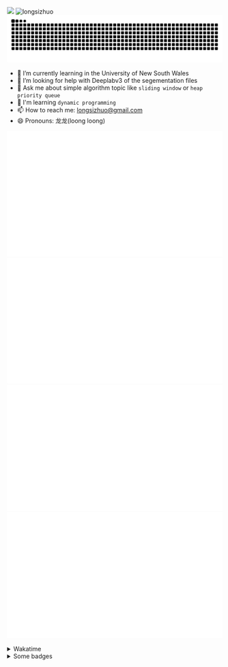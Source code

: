 <div aligin = "center">
<img src ="https://readme-typing-svg.demolab.com?font=Borel&size=40&duration=1000&repeat=false&pause=500&color=F7AD3F&center=true&vCenter=true&width=500&height=100&lines=Hi+there;I'm+Sizhuo+Long;Welcome+to+my+GitHub;You're the:">
</img>
  
<!--
[![Typing SVG](https://readme-typing-svg.demolab.com?font=Borel&size=40&duration=1000&pause=500&color=F7AD3F&center=true&vCenter=true&width=500&height=100&lines=Hi+there;I'm+Sizhuo+Long;Welcome+to+my+GitHub)](https://git.io/typing-svg)

![longsizhuo](https://count.getloli.com/get/@longsizhuo?theme=asoul)
-->

<img src="https://count.getloli.com/get/@longsizhuo?theme=rule34" alt="longsizhuo" width="500"/>

</div>
<picture>
  <source media="(prefers-color-scheme: dark)" srcset="https://raw.githubusercontent.com/longsizhuo/longsizhuo/output/github-contribution-grid-snake-dark.svg">
  <source media="(prefers-color-scheme: light)" srcset="https://raw.githubusercontent.com/longsizhuo/longsizhuo/output/github-contribution-grid-snake.svg">
  <img alt="github contribution grid snake animation" src="https://raw.githubusercontent.com/longsizhuo/longsizhuo/output/github-contribution-grid-snake.svg">
</picture>

- 🌱 I’m currently learning in the University of New South Wales
- 🤔 I’m looking for help with Deeplabv3 of the segementation files
- 💬 Ask me about simple algorithm topic like `sliding window` or `heap priority queue`
- 🔭 I'm learning `dynamic programming`
- 📫 How to reach me: longsizhuo@gmail.com
- 😄 Pronouns: 龙龙(loong loong)

![](https://raw.githubusercontent.com/longsizhuo/github-stats/master/generated/overview.svg#gh-dark-mode-only)
![](https://raw.githubusercontent.com/longsizhuo/github-stats/master/generated/overview.svg#gh-light-mode-only)
![](https://raw.githubusercontent.com/longsizhuo/github-stats/master/generated/languages.svg#gh-dark-mode-only)
![](https://raw.githubusercontent.com/longsizhuo/github-stats/master/generated/languages.svg#gh-light-mode-only)

<details>
<summary>Wakatime</summary>
  
<!--START_SECTION:waka-->
![Code Time](http://img.shields.io/badge/Code%20Time-12%20hrs%2014%20mins-blue)

![Profile Views](http://img.shields.io/badge/Profile%20Views-350-blue)

![Lines of code](https://img.shields.io/badge/From%20Hello%20World%20I%27ve%20Written-4.9%20million%20lines%20of%20code-blue)

**🐱 My GitHub Data** 

> 📦 2.3 MB Used in GitHub's Storage 
 > 
> 🏆 365 Contributions in the Year 2023
 > 
> 💼 Opted to Hire
 > 
> 📜 12 Public Repositories 
 > 
> 🔑 9 Private Repositories 
 > 
**I'm a Night 🦉** 

```text
🌞 Morning                4 commits           ░░░░░░░░░░░░░░░░░░░░░░░░░   01.44 % 
🌆 Daytime                49 commits          ████░░░░░░░░░░░░░░░░░░░░░   17.69 % 
🌃 Evening                97 commits          █████████░░░░░░░░░░░░░░░░   35.02 % 
🌙 Night                  127 commits         ███████████░░░░░░░░░░░░░░   45.85 % 
```
📅 **I'm Most Productive on Wednesday** 

```text
Monday                   46 commits          ████░░░░░░░░░░░░░░░░░░░░░   16.61 % 
Tuesday                  40 commits          ████░░░░░░░░░░░░░░░░░░░░░   14.44 % 
Wednesday                75 commits          ███████░░░░░░░░░░░░░░░░░░   27.08 % 
Thursday                 33 commits          ███░░░░░░░░░░░░░░░░░░░░░░   11.91 % 
Friday                   36 commits          ███░░░░░░░░░░░░░░░░░░░░░░   13.00 % 
Saturday                 12 commits          █░░░░░░░░░░░░░░░░░░░░░░░░   04.33 % 
Sunday                   35 commits          ███░░░░░░░░░░░░░░░░░░░░░░   12.64 % 
```


📊 **This Week I Spent My Time On** 

```text
🕑︎ Time Zone: Australia/Sydney

💬 Programming Languages: 
Go                       9 hrs 46 mins       ████████████████░░░░░░░░░   62.33 % 
Other                    2 hrs 46 mins       ████░░░░░░░░░░░░░░░░░░░░░   17.72 % 
Python                   1 hr 55 mins        ███░░░░░░░░░░░░░░░░░░░░░░   12.23 % 
GitIgnore file           21 mins             █░░░░░░░░░░░░░░░░░░░░░░░░   02.32 % 
Jupyter                  13 mins             ░░░░░░░░░░░░░░░░░░░░░░░░░   01.38 % 

🔥 Editors: 
GoLand                   9 hrs 59 mins       ████████████████░░░░░░░░░   63.65 % 
Chrome                   2 hrs 46 mins       ████░░░░░░░░░░░░░░░░░░░░░   17.69 % 
PyCharm                  2 hrs 24 mins       ████░░░░░░░░░░░░░░░░░░░░░   15.37 % 
WebStorm                 30 mins             █░░░░░░░░░░░░░░░░░░░░░░░░   03.29 % 
Unknown Editor           0 secs              ░░░░░░░░░░░░░░░░░░░░░░░░░   00.00 % 

🐱‍💻 Projects: 
backGround_GO            5 hrs 32 mins       █████████░░░░░░░░░░░░░░░░   35.32 % 
Go_test                  3 hrs 37 mins       ██████░░░░░░░░░░░░░░░░░░░   23.10 % 
AlgorithmPractice        1 hr 35 mins        ███░░░░░░░░░░░░░░░░░░░░░░   10.10 % 
StableEmotion            1 hr 14 mins        ██░░░░░░░░░░░░░░░░░░░░░░░   07.91 % 
workspace                1 hr 3 mins         ██░░░░░░░░░░░░░░░░░░░░░░░   06.79 % 

💻 Operating System: 
Mac                      15 hrs 6 mins       ████████████████████████░   96.27 % 
Windows                  35 mins             █░░░░░░░░░░░░░░░░░░░░░░░░   03.73 % 
```

**I Mostly Code in Jupyter Notebook** 

```text
Jupyter Notebook         4 repos             ██████░░░░░░░░░░░░░░░░░░░   22.22 % 
JavaScript               4 repos             ██████░░░░░░░░░░░░░░░░░░░   22.22 % 
Python                   3 repos             ████░░░░░░░░░░░░░░░░░░░░░   16.67 % 
Go                       2 repos             ███░░░░░░░░░░░░░░░░░░░░░░   11.11 % 
Solidity                 1 repo              █░░░░░░░░░░░░░░░░░░░░░░░░   05.56 % 
```



**Timeline**

![Lines of Code chart](https://raw.githubusercontent.com/longsizhuo/longsizhuo/main/assets/bar_graph.png)


<!--END_SECTION:waka-->

</details>

<details>
<summary>Some badges</summary>
  
##### OS
[![](https://img.shields.io/badge/macos%20-33aadd?style=flat-square&logo=apple&logoColor=ffffff)](https://www.archlinux.org/)
[![](https://img.shields.io/badge/windows%20-010203?style=flat-square&logo=windows&logoColor=ffffff)](https://www.archlinux.org/)

##### Programming language
[![](https://img.shields.io/badge/-Go-blue.svg?style=flat-square&logo=go&logoColor=ffffff)](https://reactjs.org/)
[![](https://img.shields.io/badge/-Python-green.svg?style=flat-square&logo=python&logoColor=ffffff)](https://reactjs.org/)
[![](https://img.shields.io/badge/-Jupyter-orange.svg?style=flat-square&logo=jupyter&logoColor=ffffff)](https://reactjs.org/)
[![](https://img.shields.io/badge/-Solidity-purple.svg?style=flat-square&logo=solidity&logoColor=ffffff)](https://reactjs.org/)
[![](https://img.shields.io/badge/-Cpp-indigo.svg?style=flat-square&logo=c&logoColor=ffffff)](https://reactjs.org/)

</details>

<!--

[![Anurag's GitHub stats](https://github-readme-stats-pi-six-25.vercel.app/api?username=longsizhuo&theme=moltack)](https://github.com/anuraghazra/github-readme-stats)

[![Top Langs](https://github-readme-stats-pi-six-25.vercel.app/api/top-langs/?username=longsizhuo&count_private=true&layout=donut-vertical&exclude_repo=longsizhuo.github.io,blogs&theme=moltack)](https://github.com/anuraghazra/github-readme-stats)
-->
